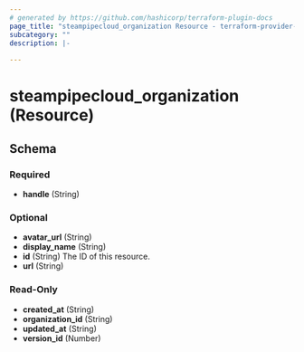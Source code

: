 ```yaml
---
# generated by https://github.com/hashicorp/terraform-plugin-docs
page_title: "steampipecloud_organization Resource - terraform-provider-steampipecloud"
subcategory: ""
description: |-
  
---
```


# steampipecloud_organization (Resource)





<!-- schema generated by tfplugindocs -->
## Schema

### Required

- **handle** (String)

### Optional

- **avatar_url** (String)
- **display_name** (String)
- **id** (String) The ID of this resource.
- **url** (String)

### Read-Only

- **created_at** (String)
- **organization_id** (String)
- **updated_at** (String)
- **version_id** (Number)


